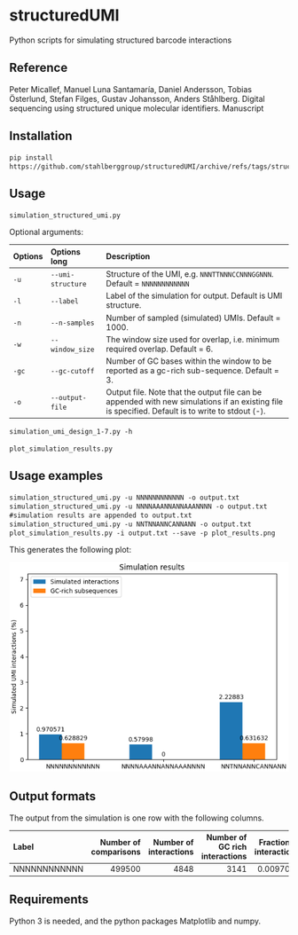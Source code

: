 # structuredUMI
Python scripts for simulating structured barcode interactions

## Reference
Peter Micallef, Manuel Luna Santamaría, Daniel Andersson, Tobias Österlund, Stefan Filges, Gustav Johansson, Anders Ståhlberg. Digital sequencing using structured unique molecular identifiers. Manuscript

## Installation

```
pip install https://github.com/stahlberggroup/structuredUMI/archive/refs/tags/structuredUMI.tar.gz
```

## Usage

`simulation_structured_umi.py`

Optional arguments:

|Options   |Options long        |Description                                                                                                                                      |
|:---------|:-------------------|:------------------------------------------------------------------------------------------------------------------------------------------------|
|`-u`      |`--umi-structure`   |Structure of the UMI, e.g. `NNNTTNNNCCNNNGGNNN`. Default = `NNNNNNNNNNNN`                                                                        |
|`-l`      |`--label`           |Label of the simulation for output. Default is UMI structure.                                                                                    |
|`-n`      |`--n-samples`       |Number of sampled (simulated) UMIs. Default = 1000.                                                                                              |
|`-w`      |`--window_size`     |The window size used for overlap, i.e. minimum required overlap. Default = 6.                                                                    |
|`-gc`     |`--gc-cutoff`       |Number of GC bases within the window to be reported as  a gc-rich sub-sequence. Default = 3.                                                     |
|`-o`      |`--output-file`     |Output file. Note that the output file can be appended with new simulations if an existing file is specified. Default is to write to stdout (-). |

`simulation_umi_design_1-7.py -h`

`plot_simulation_results.py`

## Usage examples

```
simulation_structured_umi.py -u NNNNNNNNNNNN -o output.txt
simulation_structured_umi.py -u NNNNAAANNANNAAANNNN -o output.txt #simulation results are appended to output.txt
simulation_structured_umi.py -u NNTNNANNCANNANN -o output.txt
plot_simulation_results.py -i output.txt --save -p plot_results.png
```

This generates the following plot:

![plotresults](plot_results.png)


## Output formats

The output from the simulation is one row with the following columns. 

|Label        | Number of comparisons| Number of interactions| Number of GC rich interactions| Fraction of interactions| Fraction of GC |
|:------------|---------------------:|----------------------:|------------------------------:|------------------------:|---------------:|
|NNNNNNNNNNNN |                499500|                   4848|                           3141|                0.0097057|       0.0062883|

## Requirements

Python 3 is needed, and the python packages Matplotlib and numpy.

